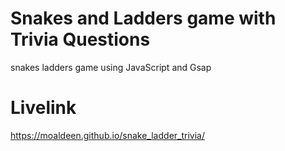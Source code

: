 # Snakes and Ladders game with Trivia Questions
snakes ladders game using JavaScript and Gsap

# Livelink
https://moaldeen.github.io/snake_ladder_trivia/


